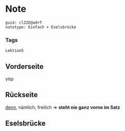 # Note
```
guid: clZ2E@ad+T
notetype: Einfach + Eselsbrücke
```

### Tags
```
Lektion5
```

## Vorderseite
γάρ

## Rückseite
<u>denn</u>, nämlich, freilich => <b>steht nie ganz vorne im Satz</b>

## Eselsbrücke

